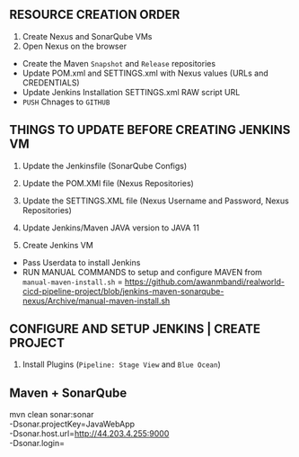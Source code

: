 ## RESOURCE CREATION ORDER
1. Create Nexus and SonarQube VMs
2. Open Nexus on the browser
  - Create the Maven `Snapshot` and `Release` repositories
  - Update POM.xml and SETTINGS.xml with Nexus values (URLs and CREDENTIALS)
  - Update Jenkins Installation SETTINGS.xml RAW script URL
  - `PUSH` Chnages to `GITHUB`

## THINGS TO UPDATE BEFORE CREATING JENKINS VM
1. Update the Jenkinsfile (SonarQube Configs)
2. Update the POM.XMl file (Nexus Repositories)
3. Update the SETTINGS.XML file (Nexus Username and Password, Nexus Repositories)
4. Update Jenkins/Maven JAVA version to JAVA 11

3. Create Jenkins VM
  - Pass Userdata to install Jenkins
  - RUN MANUAL COMMANDS to setup and configure MAVEN from `manual-maven-install.sh` = https://github.com/awanmbandi/realworld-cicd-pipeline-project/blob/jenkins-maven-sonarqube-nexus/Archive/manual-maven-install.sh 

## CONFIGURE AND SETUP JENKINS | CREATE PROJECT
1. Install Plugins (`Pipeline: Stage View` and `Blue Ocean`)

## Maven + SonarQube 
mvn clean sonar:sonar \
  -Dsonar.projectKey=JavaWebApp \
  -Dsonar.host.url=http://44.203.4.255:9000 \
  -Dsonar.login=<sonarqube prject token>




